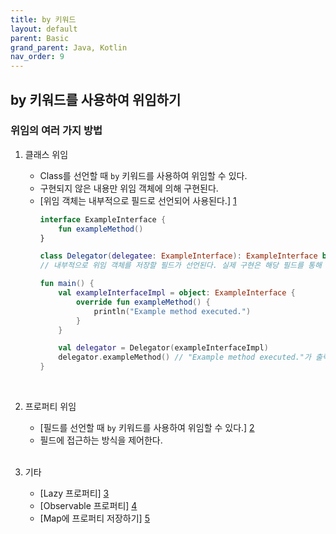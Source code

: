 ```yaml
---
title: by 키워드
layout: default
parent: Basic
grand_parent: Java, Kotlin
nav_order: 9
---
```


## by 키워드를 사용하여 위임하기
### 위임의 여러 가지 방법
1. 클래스 위임<br/>
    - Class를 선언할 때 ``by`` 키워드를 사용하여 위임할 수 있다.<br/>
    - 구현되지 않은 내용만 위임 객체에 의해 구현된다.<br/>
    - [위임 객체는 내부적으로 필드로 선언되어 사용된다.] [1]<br/>
        ```kotlin
        interface ExampleInterface {
            fun exampleMethod()
        }

        class Delegator(delegatee: ExampleInterface): ExampleInterface by delegatee
        // 내부적으로 위임 객체를 저장할 필드가 선언된다. 실제 구현은 해당 필드를 통해 이루어진다.
  
        fun main() {
            val exampleInterfaceImpl = object: ExampleInterface {
                override fun exampleMethod() { 
                    println("Example method executed.")
                } 
            }

            val delegator = Delegator(exampleInterfaceImpl)
            delegator.exampleMethod() // "Example method executed."가 출력된다.
        }
        ```
        <br/>

2. 프로퍼티 위임<br/>
    - [필드를 선언할 때 ``by`` 키워드를 사용하여 위임할 수 있다.] [2]<br/>
    - 필드에 접근하는 방식을 제어한다.<br/><br/>
    
3. 기타<br/>
    - [Lazy 프로퍼티] [3]<br/>
    - [Observable 프로퍼티] [4]<br/>
    - [Map에 프로퍼티 저장하기] [5]<br/><br/>

[1]: https://medium.com/til-kotlin-ko/kotlin의-클래스-위임은-어떻게-동작하는가-c14dcbbb08ad
[2]: https://readystory.tistory.com/204
[3]: https://kotlinlang.org/docs/delegated-properties.html#lazy-properties
[4]: https://kotlinlang.org/docs/delegated-properties.html#observable-properties
[5]: https://kotlinlang.org/docs/delegated-properties.html#storing-properties-in-a-map